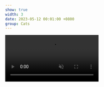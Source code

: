 ```yaml
---
show: true
width: 3
date: 2023-05-12 00:01:00 +0800
group: Cats
---
```

<!-- <video autoplay muted loop playsinline class="w-100 rounded">
  <source src="{{ '/assets/images/cat/catvid1.mp4' | relative_url }}" type="video/mp4">
</video> -->
<div class="desktop-only">
  <video autoplay muted loop playsinline class="w-100 rounded">
    <source src="{{ '/assets/images/cat/catvid1.mp4' | relative_url }}" type="video/mp4">
  </video>
</div>
